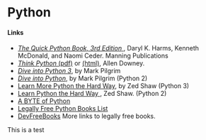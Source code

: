 # Python

#### Links

- [_The Quick Python Book, 3rd Edition_ ](http://www.manning.com/ceder/), Daryl K. Harms, Kenneth McDonald, and Naomi Ceder. Manning Publications
- [_Think Python_ (pdf)](http://greenteapress.com/thinkpython2/thinkpython2.pdf) or [(html)](http://greenteapress.com/thinkpython2/html/index.html), Allen Downey.
- [_Dive into Python 3_](http://www.diveintopython3.net/), by Mark Pilgrim
- [_Dive into Python_](https://web.archive.org/web/20120920051832/http://www.diveintopython.net/toc/index.html), by Mark Pilgrim (Python 2)
- [Learn More Python the Hard Way](https://learncodethehardway.org/more-python-book/), by Zed Shaw (Python 3)
- [Learn Python the Hard Way ](http://learnpythonthehardway.org/book/), Zed Shaw. (Python 2)
- [A BYTE of Python](http://python.swaroopch.com/)
- [Legally Free Python Books List](https://www.pythonkitchen.com/legally-free-python-books-list/)
- [DevFreeBooks](https://devfreebooks.github.io/) More links to legally free books.

This is a test
